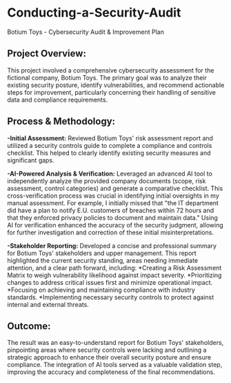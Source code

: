 # Conducting-a-Security-Audit
Botium Toys - Cybersecurity Audit & Improvement Plan

## Project Overview:

This project involved a comprehensive cybersecurity assessment for the fictional company, Botium Toys. The primary goal was to analyze their existing security posture, identify vulnerabilities, and recommend actionable steps for improvement, particularly concerning their handling of sensitive data and compliance requirements.

## Process & Methodology:

**-Initial Assessment:** Reviewed Botium Toys' risk assessment report and utilized a security controls guide to complete a compliance and controls checklist. This helped to clearly identify existing security measures and significant gaps.

**-AI-Powered Analysis & Verification:** Leveraged an advanced AI tool to independently analyze the provided company documents (scope, risk assessment, control categories) and generate a comparative checklist.
This cross-verification process was crucial in identifying initial oversights in my manual assessment. For example, I initially missed that "the IT department did have a plan to notify E.U. customers of breaches within 72 hours  and that they enforced privacy policies to document and maintain data." Using AI for verification enhanced the accuracy of the security judgment, allowing for further investigation and correction of these initial misinterpretations.

**-Stakeholder Reporting:** Developed a concise and professional summary for Botium Toys' stakeholders and upper management. This report highlighted the current security standing, areas needing immediate attention, and a clear path forward, including:
  *Creating a Risk Assessment Matrix to weigh vulnerability likelihood against impact severity.
  *Prioritizing changes to address critical issues first and minimize operational impact.
  *Focusing on achieving and maintaining compliance with industry standards.
  *Implementing necessary security controls to protect against internal and external threats.

## Outcome:

The result was an easy-to-understand report for Botium Toys' stakeholders, pinpointing areas where security controls were lacking and outlining a strategic approach to enhance their overall security posture and ensure compliance. The integration of AI tools served as a valuable validation step, improving the accuracy and completeness of the final recommendations.
